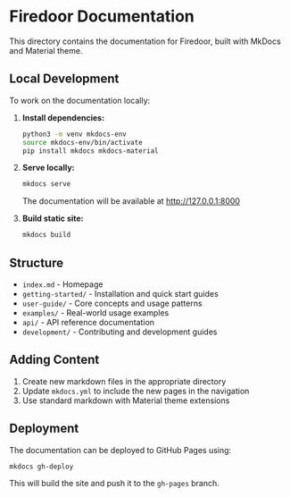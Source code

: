 # Firedoor Documentation

This directory contains the documentation for Firedoor, built with MkDocs and Material theme.

## Local Development

To work on the documentation locally:

1. **Install dependencies:**

   ```bash
   python3 -m venv mkdocs-env
   source mkdocs-env/bin/activate
   pip install mkdocs mkdocs-material
   ```

2. **Serve locally:**

   ```bash
   mkdocs serve
   ```

   The documentation will be available at <http://127.0.0.1:8000>

3. **Build static site:**

   ```bash
   mkdocs build
   ```

## Structure

- `index.md` - Homepage
- `getting-started/` - Installation and quick start guides
- `user-guide/` - Core concepts and usage patterns
- `examples/` - Real-world usage examples
- `api/` - API reference documentation
- `development/` - Contributing and development guides

## Adding Content

1. Create new markdown files in the appropriate directory
2. Update `mkdocs.yml` to include the new pages in the navigation
3. Use standard markdown with Material theme extensions

## Deployment

The documentation can be deployed to GitHub Pages using:

```bash
mkdocs gh-deploy
```

This will build the site and push it to the `gh-pages` branch.

